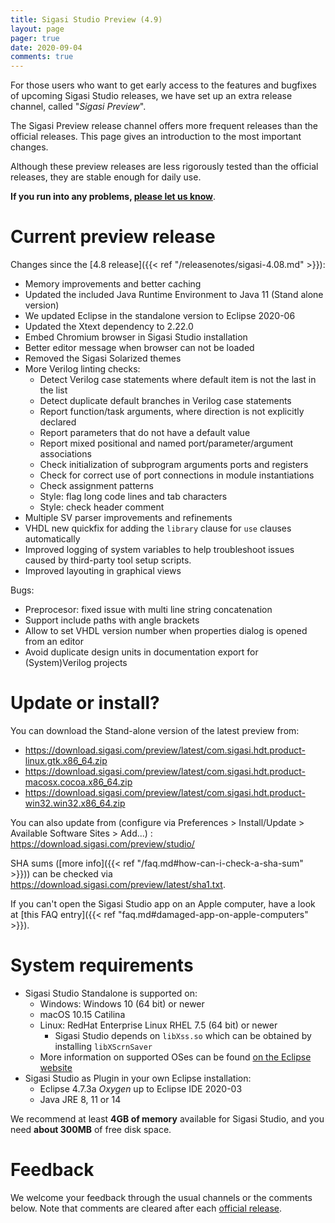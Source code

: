 ```yaml
---
title: Sigasi Studio Preview (4.9)
layout: page
pager: true
date: 2020-09-04
comments: true
---
```


For those users who want to get early access to the features and bugfixes of upcoming Sigasi Studio releases, we have set up an extra release channel, called "*Sigasi Preview*".

The Sigasi Preview release channel offers more frequent releases than the official releases. This page gives an introduction to the most important changes.

Although these preview releases are less rigorously tested than the official releases, they are stable enough for daily use.

**If you run into any problems, [please let us know](https://www.sigasi.com/support/)**.

# Current preview release

Changes since the [4.8 release]({{< ref "/releasenotes/sigasi-4.08.md" >}}):

* Memory improvements and better caching
* Updated the included Java Runtime Environment to Java 11 (Stand alone version)
* We updated Eclipse in the standalone version to Eclipse 2020-06
* Updated the Xtext dependency to 2.22.0
* Embed Chromium browser in Sigasi Studio installation
* Better editor message when browser can not be loaded
* Removed the Sigasi Solarized themes
* More Verilog linting checks:
    - Detect Verilog case statements where default item is not the last in the list
    - Detect duplicate default branches in Verilog case statements
    - Report function/task arguments, where direction is not explicitly declared
    - Report parameters that do not have a default value
    - Report mixed positional and named port/parameter/argument associations
    - Check initialization of subprogram arguments ports and registers
    - Check for correct use of port connections in module instantiations
    - Check assignment patterns
    - Style: flag long code lines and tab characters
    - Style: check header comment
* Multiple SV parser improvements and refinements
* VHDL new quickfix for adding the `library` clause for `use` clauses automatically
* Improved logging of system variables to help troubleshoot issues caused by third-party tool setup scripts.
* Improved layouting in graphical views

Bugs:
* Preprocesor: fixed issue with multi line string concatenation
* Support include paths with angle brackets
* Allow to set VHDL version number when properties dialog is opened from an editor
* Avoid duplicate design units in documentation export for (System)Verilog projects


# Update or install?

You can download the Stand-alone version of the latest preview from:

* <https://download.sigasi.com/preview/latest/com.sigasi.hdt.product-linux.gtk.x86_64.zip>
* <https://download.sigasi.com/preview/latest/com.sigasi.hdt.product-macosx.cocoa.x86_64.zip>
* <https://download.sigasi.com/preview/latest/com.sigasi.hdt.product-win32.win32.x86_64.zip>

You can also update from (configure via Preferences > Install/Update > Available Software Sites > Add...) :
  https://download.sigasi.com/preview/studio/

SHA sums ([more info]({{< ref "/faq.md#how-can-i-check-a-sha-sum" >}})) can be checked via <https://download.sigasi.com/preview/latest/sha1.txt>.

If you can't open the Sigasi Studio app on an Apple computer, have a look at [this FAQ entry]({{< ref "faq.md#damaged-app-on-apple-computers" >}}).

# System requirements

* Sigasi Studio Standalone is supported on:
    * Windows: Windows 10 (64 bit) or newer
    * macOS 10.15 Catilina
    * Linux: RedHat Enterprise Linux RHEL 7.5 (64 bit) or newer
        * Sigasi Studio depends on `libXss.so` which can be obtained by installing `libXScrnSaver`
    * More information on supported OSes can be found [on the Eclipse website](https://www.eclipse.org/projects/project-plan.php?planurl=http://www.eclipse.org/eclipse/development/plans/eclipse_project_plan_4_10.xml#target_environments)
* Sigasi Studio as Plugin in your own Eclipse installation:
    * Eclipse 4.7.3a *Oxygen* up to Eclipse IDE 2020-03
    * Java JRE 8, 11 or 14

We recommend at least **4GB of memory** available for Sigasi Studio,
and you need **about 300MB** of free disk space.

# Feedback

We welcome your feedback through the usual channels or the comments below. Note that comments are cleared after each [official release](/releasenotes).

